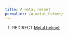 ```yaml
---
title: A metal helmet
permalink: /A_metal_helmet/
---
```


1.  REDIRECT [Metal helmet](Metal_helmet "wikilink")